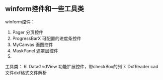 ## winform控件和一些工具类

winform控件：
1. Pager 分页控件
2. ProgressBarX 可配置的进度条控件
3. MyCanvas 画图控件
4. MaskPanel 遮罩层控件
5. 
工具类：
6. DataGridView 功能扩展控件，带checkBox的列
7. DxfReader cad文件dxf格式文件解析
